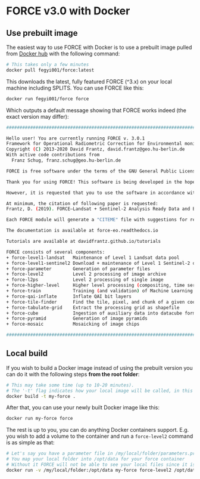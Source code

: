 # FORCE v3.0 with Docker

## Use prebuilt image

The easiest way to use FORCE with Docker is to use a prebuilt image pulled from [Docker hub](https://hub.docker.com/) with the following command:

```sh
# This takes only a few minutes
docker pull fegyi001/force:latest
```

This downloads the latest, fully featured FORCE (^3.x) on your local machine including SPLITS.
You can use FORCE like this:

```sh
docker run fegyi001/force force
```

Which outputs a default message showing that FORCE works indeed (the exact version may differ):

```sh
##########################################################################

Hello user! You are currently running FORCE v. 3.0.1
Framework for Operational Radiometric Correction for Environmental monitoring
Copyright (C) 2013-2020 David Frantz, david.frantz@geo.hu-berlin.de
With active code contributions from
  Franz Schug, franz.schug@geo.hu-berlin.de

FORCE is free software under the terms of the GNU General Public License as published by the Free Software Foundation, see <http://www.gnu.org/licenses/>.

Thank you for using FORCE! This software is being developed in the hope that it will be helpful for you and your work.

However, it is requested that you to use the software in accordance with academic standards and fair usage. Without this, software like FORCE will not survive. This includes citation of the software and the scientific publications, proper acknowledgement in any public presentation, or an offer of co-authorship of scientific articles in case substantial help in setting up, modifying or running the software is provided by the author(s).

At minimum, the citation of following paper is requested:
Frantz, D. (2019). FORCE—Landsat + Sentinel-2 Analysis Ready Data and Beyond. Remote Sensing, 11, 1124

Each FORCE module will generate a "CITEME" file with suggestions for references to be cited. This list is based on the specific parameterization you are using.

The documentation is available at force-eo.readthedocs.io

Tutorials are available at davidfrantz.github.io/tutorials

FORCE consists of several components:
+ force-level1-landsat   Maintenance of Level 1 Landsat data pool
+ force-level1-sentinel2 Download + maintenance of Level 1 Sentinel-2 data pool
+ force-parameter        Generation of parameter files
+ force-level2           Level 2 processing of image archive
+ force-l2ps             Level 2 processing of single image
+ force-higher-level     Higher level processing (compositing, time series analysis, ...)
+ force-train            Training (and validation) of Machine Learning models
+ force-qai-inflate      Inflate QAI bit layers
+ force-tile-finder      Find the tile, pixel, and chunk of a given coordinate
+ force-tabulate-grid    Extract the processing grid as shapefile
+ force-cube             Ingestion of auxiliary data into datacube format
+ force-pyramid          Generation of image pyramids
+ force-mosaic           Mosaicking of image chips

##########################################################################
```

## Local build

If you wish to build a Docker image instead of using the prebuilt version you can do it with the following steps **from the root folder**:

```sh
# This may take some time (up to 10-20 minutes).
# The '-t' flag indicates how your local image will be called, in this case 'my-force'
docker build -t my-force .
```

After that, you can use your newly built Docker image like this:

```sh
docker run my-force force
```

The rest is up to you, you can do anything Docker containers support. E.g. you wish to add a volume to the container and run a `force-level2` command is as simple as that:

```sh
# Let's say you have a parameter file in /my/local/folder/parameters.prm
# You map your local folder into /opt/data for your force container
# Without it FORCE will not be able to see your local files since it is isolated
docker run -v /my/local/folder:/opt/data my-force force-level2 /opt/data/parameters.prm
```
  